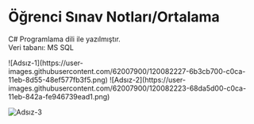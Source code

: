 # Öğrenci Sınav Notları/Ortalama
<p> C# Programlama dili ile yazılmıştır.<br/>
 Veri tabanı: MS SQL
</p>
 <img>![Adsız-1](https://user-images.githubusercontent.com/62007900/120082227-6b3cb700-c0ca-11eb-8d55-48ef577fb3f5.png)</img>
![Adsız-2](https://user-images.githubusercontent.com/62007900/120082223-68da5d00-c0ca-11eb-842a-fe946739ead1.png)

![Adsız-3](https://user-images.githubusercontent.com/62007900/120082228-6c6de400-c0ca-11eb-9f42-432b625cc6fe.png)
